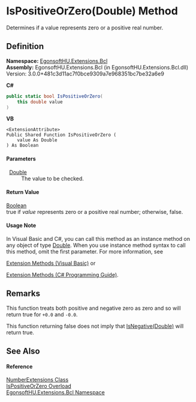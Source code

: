 # IsPositiveOrZero(Double) Method


Determines if a value represents zero or a positive real number.



## Definition
**Namespace:** <a href="N_EgonsoftHU_Extensions_Bcl.md">EgonsoftHU.Extensions.Bcl</a>  
**Assembly:** EgonsoftHU.Extensions.Bcl (in EgonsoftHU.Extensions.Bcl.dll) Version: 3.0.0+481c3d11ac7f0bce9309a7e968351bc7be32a6e9

**C#**
``` C#
public static bool IsPositiveOrZero(
	this double value
)
```
**VB**
``` VB
<ExtensionAttribute>
Public Shared Function IsPositiveOrZero ( 
	value As Double
) As Boolean
```



#### Parameters
<dl><dt>  <a href="https://learn.microsoft.com/dotnet/api/system.double" target="_blank" rel="noopener noreferrer">Double</a></dt><dd>The value to be checked.</dd></dl>

#### Return Value
<a href="https://learn.microsoft.com/dotnet/api/system.boolean" target="_blank" rel="noopener noreferrer">Boolean</a>  
true if *value* represents zero or a positive real number; otherwise, false.

#### Usage Note
In Visual Basic and C#, you can call this method as an instance method on any object of type <a href="https://learn.microsoft.com/dotnet/api/system.double" target="_blank" rel="noopener noreferrer">Double</a>. When you use instance method syntax to call this method, omit the first parameter. For more information, see <a href="https://docs.microsoft.com/dotnet/visual-basic/programming-guide/language-features/procedures/extension-methods" target="_blank" rel="noopener noreferrer">

Extension Methods (Visual Basic)</a> or <a href="https://docs.microsoft.com/dotnet/csharp/programming-guide/classes-and-structs/extension-methods" target="_blank" rel="noopener noreferrer">

Extension Methods (C# Programming Guide)</a>.

## Remarks

This function treats both positive and negative zero as zero and so will return true for `+0.0` and `-0.0`.

This function returning false does not imply that <a href="M_EgonsoftHU_Extensions_Bcl_NumberExtensions_IsNegative_2.md">IsNegative(Double)</a> will return true.


## See Also


#### Reference
<a href="T_EgonsoftHU_Extensions_Bcl_NumberExtensions.md">NumberExtensions Class</a>  
<a href="Overload_EgonsoftHU_Extensions_Bcl_NumberExtensions_IsPositiveOrZero.md">IsPositiveOrZero Overload</a>  
<a href="N_EgonsoftHU_Extensions_Bcl.md">EgonsoftHU.Extensions.Bcl Namespace</a>  
